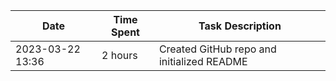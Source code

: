 | Date             | Time Spent | Task Description                           |
|------------------|------------|--------------------------------------------|
| 2023-03-22 13:36 | 2 hours    | Created GitHub repo and initialized README |
